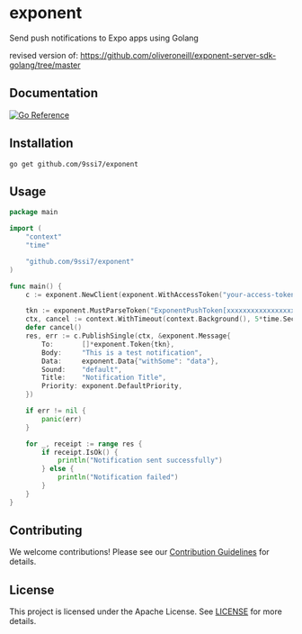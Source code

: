 # exponent

Send push notifications to Expo apps using Golang

revised version of: https://github.com/oliveroneill/exponent-server-sdk-golang/tree/master

## Documentation

[![Go Reference](https://pkg.go.dev/badge/github.com/9ssi7/exponent.svg)](https://pkg.go.dev/github.com/9ssi7/exponent)

## Installation
```
go get github.com/9ssi7/exponent
```

## Usage
```go
package main

import (
	"context"
	"time"

	"github.com/9ssi7/exponent"
)

func main() {
	c := exponent.NewClient(exponent.WithAccessToken("your-access-token"))

	tkn := exponent.MustParseToken("ExponentPushToken[xxxxxxxxxxxxxxxxxxxxxx]")
	ctx, cancel := context.WithTimeout(context.Background(), 5*time.Second)
	defer cancel()
	res, err := c.PublishSingle(ctx, &exponent.Message{
		To:       []*exponent.Token{tkn},
		Body:     "This is a test notification",
		Data:     exponent.Data{"withSome": "data"},
		Sound:    "default",
		Title:    "Notification Title",
		Priority: exponent.DefaultPriority,
	})

	if err != nil {
		panic(err)
	}

	for _, receipt := range res {
		if receipt.IsOk() {
			println("Notification sent successfully")
		} else {
			println("Notification failed")
		}
	}
}

```

## Contributing

We welcome contributions! Please see our [Contribution Guidelines](CONTRIBUTING.md) for details.

## License

This project is licensed under the Apache License. See [LICENSE](LICENSE) for more details.
